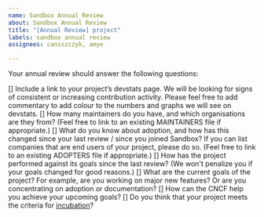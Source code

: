 ```yaml
---
name: Sandbox Annual Review
about: Sandbox Annual Review
title: "[Annual Review] project"
labels: sandbox annual review
assignees: caniszczyk, amye

---
```


Your annual review should answer the following questions:

[] Include a link to your project’s devstats page. We will be looking for signs of consistent or increasing contribution activity. Please feel free to add commentary to add colour to the numbers and graphs we will see on devstats.
[] How many maintainers do you have, and which organisations are they from? (Feel free to link to an existing MAINTAINERS file if appropriate.)
[] What do you know about adoption, and how has this changed since your last review / since you joined Sandbox? If you can list companies that are end users of your project, please do so. (Feel free to link to an existing ADOPTERS file if appropriate.)
[] How has the project performed against its goals since the last review? (We won't penalize you if your goals changed for good reasons.)
[] What are the current goals of the project? For example, are you working on major new features? Or are you concentrating on adoption or documentation?
[] How can the CNCF help you achieve your upcoming goals?
[] Do you think that your project meets the criteria for [incubation](https://github.com/cncf/toc/blob/main/process/graduation_criteria.md#incubating-stage)?
